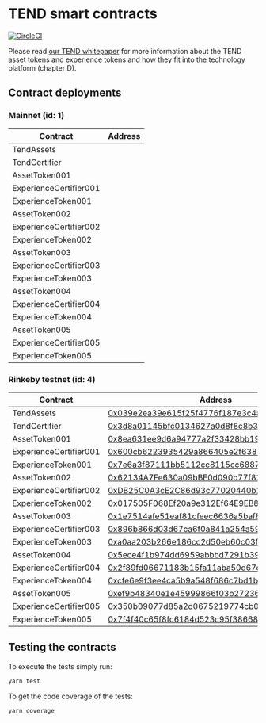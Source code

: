 # TEND smart contracts

[![CircleCI](https://circleci.com/gh/TendTechnologies/smart-contracts.svg?style=svg&circle-token=db7364e25c1e9cf27e58a79dac5de30af50ed16b)](https://circleci.com/gh/TendTechnologies/smart-contracts)

Please read [our TEND whitepaper](https://www.tend.swiss/files/TEND-white_paper-v1.6.pdf) for more information about the TEND asset tokens and experience tokens and how they fit into the technology platform (chapter D).

## Contract deployments

### Mainnet (id: 1)
|Contract|Address|
|--|--|
|TendAssets||
|TendCertifier||
|AssetToken001||
|ExperienceCertifier001||
|ExperienceToken001||
|AssetToken002||
|ExperienceCertifier002||
|ExperienceToken002||
|AssetToken003||
|ExperienceCertifier003||
|ExperienceToken003||
|AssetToken004||
|ExperienceCertifier004||
|ExperienceToken004||
|AssetToken005||
|ExperienceCertifier005||
|ExperienceToken005||

### Rinkeby testnet (id: 4)
|Contract|Address|
|--|--|
|TendAssets|[0x039e2ea39e615f25f4776f187e3c4a2afe6be9d8](https://rinkeby.etherscan.io/address/0x039e2ea39e615f25f4776f187e3c4a2afe6be9d8)|
|TendCertifier|[0x3d8a01145bfc0134627a0d8f8c8b37cb77006416](https://rinkeby.etherscan.io/address/0x3d8a01145bfc0134627a0d8f8c8b37cb77006416)|
|AssetToken001|[0x8ea631ee9d6a94777a2f33428bb196434690b1ba](https://rinkeby.etherscan.io/token/0x8ea631ee9d6a94777a2f33428bb196434690b1ba)|
|ExperienceCertifier001|[0x600cb6223935429a866405e2f63859f344c0105c](https://rinkeby.etherscan.io/address/0x600cb6223935429a866405e2f63859f344c0105c)|
|ExperienceToken001|[0x7e6a3f87111bb5112cc8115cc6887fbf999b789a](https://rinkeby.etherscan.io/token/0x7e6a3f87111bb5112cc8115cc6887fbf999b789a)|
|AssetToken002|[0x62134A7Fe630a09bBE0d090b77f824a7E2fC2682](https://rinkeby.etherscan.io/token/0x62134A7Fe630a09bBE0d090b77f824a7E2fC2682)|
|ExperienceCertifier002|[0xDB25C0A3cE2C86d93c77020440b1Ae9D4CA2b88d](https://rinkeby.etherscan.io/address/0xDB25C0A3cE2C86d93c77020440b1Ae9D4CA2b88d)|
|ExperienceToken002|[0x017505F068Ef20a9e312Ef64E9EB8C3cAf0F7295](https://rinkeby.etherscan.io/token/0x017505F068Ef20a9e312Ef64E9EB8C3cAf0F7295)|
|AssetToken003|[0x1e7514afe51eaf81cfeec6636a5baf84a325d92b](https://rinkeby.etherscan.io/token/0x1e7514afe51eaf81cfeec6636a5baf84a325d92b)|
|ExperienceCertifier003|[0x896b866d03d67ca6f0a841a254a59f7befb4d920](https://rinkeby.etherscan.io/address/0x896b866d03d67ca6f0a841a254a59f7befb4d920)|
|ExperienceToken003|[0xa0aa203b266e186cc2d50eb60c03f88aad1ccabf](https://rinkeby.etherscan.io/token/0xa0aa203b266e186cc2d50eb60c03f88aad1ccabf)|
|AssetToken004|[0x5ece4f1b974dd6959abbbd7291b397816fdbb962](https://rinkeby.etherscan.io/token/0x5ece4f1b974dd6959abbbd7291b397816fdbb962)|
|ExperienceCertifier004|[0x2f89fd06671183b15fa11aba50d67d58ae96ae76](https://rinkeby.etherscan.io/address/0x2f89fd06671183b15fa11aba50d67d58ae96ae76)|
|ExperienceToken004|[0xcfe6e9f3ee4ca5b9a548f686c7bd1bebc00d10c7](https://rinkeby.etherscan.io/token/0xcfe6e9f3ee4ca5b9a548f686c7bd1bebc00d10c7)|
|AssetToken005|[0xef9b48340e1e45999866f03b27236a2a909e612e](https://rinkeby.etherscan.io/token/0xef9b48340e1e45999866f03b27236a2a909e612e)|
|ExperienceCertifier005|[0x350b09077d85a2d0675219774cb0d49ac75b3dd8](https://rinkeby.etherscan.io/address/0x350b09077d85a2d0675219774cb0d49ac75b3dd8)|
|ExperienceToken005|[0x7f4f40c65f8fc6184d523c95f38668db50ce3af8](https://rinkeby.etherscan.io/token/0x7f4f40c65f8fc6184d523c95f38668db50ce3af8)|

## Testing the contracts

To execute the tests simply run:

```sh
yarn test
```

To get the code coverage of the tests:

```sh
yarn coverage
```
